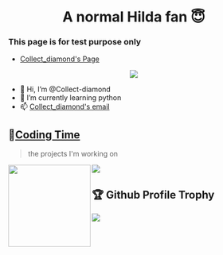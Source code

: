 <h1 align="center">
  A normal Hilda fan 😇
</h1>

### This page is for test purpose only


- [Collect_diamond's Page](https://collect-diamond.top)


<div align="center"><img src="https://cdn.jsdelivr.net/gh/Collect-diamond/Collect-diamond/assets/github-contribution-grid-snake.svg" /></div>


- 👋 Hi, I’m @Collect-diamond
- 🌱 I’m currently learning python
- 📫 [Collect_diamond's email](mailto:collect_diamond@outlook.com)


## 🌠[Coding Time](https://github.com/Collect-diamond)
> the projects I'm working on

<!-- ![My stats](https://github-readme-stats.vercel.app/api?username=Collect-diamond&theme=light&show_icons=true) -->
<!-- ![Top Langs](https://github-readme-stats.vercel.app/api/top-langs/?username=Collect-diamond&theme=light&langs_count=6) -->

<div>
    <img height="165" align="left" src="https://github-readme-stats.vercel.app/api?username=Collect-diamond&theme=transparent&show_icons=true" />
    <img src="https://github-readme-stats.vercel.app/api/top-langs/?username=Collect-diamond&theme=transparent&langs_count=6&layout=compact" />
</div>

## 🏆 Github Profile Trophy
<img src="https://github-profile-trophy.vercel.app/?username=Collect-diamond&column=8"/>



<!---
Collect-diamond/Collect-diamond is a ✨ special ✨ repository because its `README.md` (this file) appears on your GitHub profile.
You can click the Preview link to take a look at your changes.
--->
